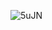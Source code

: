 ![5uJN](https://user-images.githubusercontent.com/110778334/204244779-b1a8bffc-4aab-456b-97d2-8042dd2d74e3.gif)
